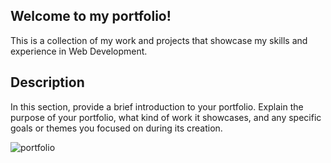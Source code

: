 
## Welcome to my portfolio!
This is a collection of my work and projects that showcase my skills and experience in Web Development.

## Description
In this section, provide a brief introduction to your portfolio. Explain the purpose of your portfolio, what kind of work it showcases, and any specific goals or themes you focused on during its creation.

![portfolio](https://github.com/Mdzaidsiddique/Mdzaidsiddique.github.io/assets/87862008/d84d5e41-be1f-4ddd-8e3a-e504c78aaf1f)


